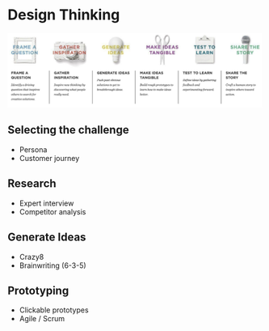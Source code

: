 # Design Thinking

![](../.gitbook/assets/image%20%2837%29.png)

## Selecting the challenge

* Persona
* Customer journey

## Research

* Expert interview
* Competitor analysis

## Generate Ideas

* Crazy8
* Brainwriting \(6-3-5\)

## Prototyping

* Clickable prototypes
* Agile / Scrum

